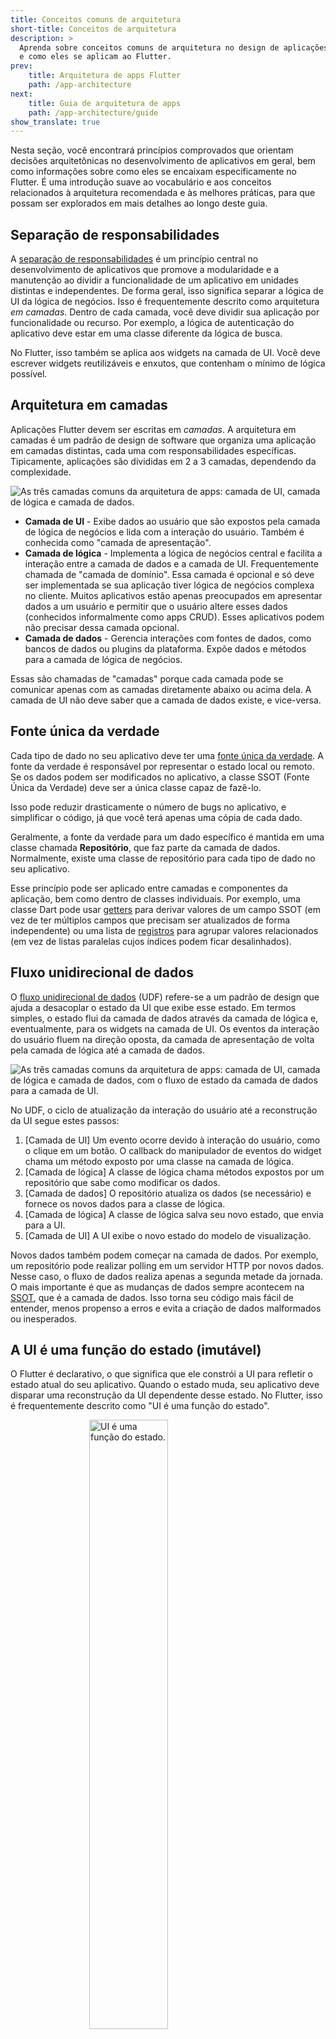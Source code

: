 ```yaml
---
title: Conceitos comuns de arquitetura
short-title: Conceitos de arquitetura
description: >
  Aprenda sobre conceitos comuns de arquitetura no design de aplicações
  e como eles se aplicam ao Flutter.
prev:
    title: Arquitetura de apps Flutter
    path: /app-architecture
next:
    title: Guia de arquitetura de apps
    path: /app-architecture/guide
show_translate: true
---
```

Nesta seção, você encontrará princípios comprovados que orientam
decisões arquitetônicas no desenvolvimento de aplicativos em geral,
bem como informações sobre como eles se encaixam especificamente no Flutter.
É uma introdução suave ao vocabulário e aos conceitos relacionados
à arquitetura recomendada e às melhores práticas,
para que possam ser explorados em mais detalhes ao longo deste guia.

## Separação de responsabilidades

A [separação de responsabilidades][] é um princípio central no desenvolvimento de aplicativos
que promove a modularidade e a manutenção ao dividir a funcionalidade de um aplicativo
em unidades distintas e independentes. De forma geral, isso significa separar a lógica de UI
da lógica de negócios.
Isso é frequentemente descrito como arquitetura *em camadas*.
Dentro de cada camada, você deve dividir sua aplicação por funcionalidade ou recurso.
Por exemplo, a lógica de autenticação do aplicativo deve estar em uma classe diferente
da lógica de busca.

No Flutter, isso também se aplica aos widgets na camada de UI. Você deve escrever widgets
reutilizáveis e enxutos, que contenham o mínimo de lógica possível.

## Arquitetura em camadas

Aplicações Flutter devem ser escritas em *camadas*. A arquitetura em camadas é um padrão
de design de software que organiza uma aplicação em camadas distintas, cada uma com
responsabilidades específicas. Tipicamente, aplicações são divididas em 2 a 3 camadas,
dependendo da complexidade.

<img src='/assets/images/docs/app-architecture/common-architecture-concepts/horizontal-layers-with-icons.png' alt="As três camadas comuns da arquitetura de apps: camada de UI, camada de lógica e camada de dados.">

* **Camada de UI** - Exibe dados ao usuário que são expostos pela camada de lógica
  de negócios e lida com a interação do usuário. Também é conhecida como
  "camada de apresentação".
* **Camada de lógica** - Implementa a lógica de negócios central e facilita
  a interação entre a camada de dados e a camada de UI. Frequentemente chamada
  de "camada de domínio".
  Essa camada é opcional e só deve ser implementada se sua aplicação tiver lógica
  de negócios complexa no cliente. Muitos aplicativos estão apenas preocupados em
  apresentar dados a um usuário e permitir que o usuário altere esses dados
  (conhecidos informalmente como apps CRUD). Esses aplicativos podem não precisar dessa camada opcional.
* **Camada de dados** - Gerencia interações com fontes de dados, como bancos de dados ou
  plugins da plataforma. Expõe dados e métodos para a camada de lógica de negócios.

Essas são chamadas de "camadas" porque cada camada pode se comunicar apenas com
as camadas diretamente abaixo ou acima dela. A camada de UI não deve saber que a
camada de dados existe, e vice-versa.

## Fonte única da verdade

Cada tipo de dado no seu aplicativo deve ter uma [fonte única da verdade][].
A fonte da verdade é responsável por representar o estado local ou remoto.
Se os dados podem ser modificados no aplicativo, a classe SSOT (Fonte Única da Verdade)
deve ser a única classe capaz de fazê-lo.

Isso pode reduzir drasticamente o número de bugs no aplicativo,
e simplificar o código, já que você terá apenas uma cópia de cada dado.

Geralmente, a fonte da verdade para um dado específico é mantida em uma classe chamada
**Repositório**, que faz parte da camada de dados. Normalmente, existe uma classe
de repositório para cada tipo de dado no seu aplicativo.

Esse princípio pode ser aplicado entre camadas e componentes da aplicação,
bem como dentro de classes individuais. Por exemplo,
uma classe Dart pode usar [getters][] para derivar valores de um campo SSOT
(em vez de ter múltiplos campos que precisam ser atualizados de forma independente)
ou uma lista de [registros][] para agrupar valores relacionados
(em vez de listas paralelas cujos índices podem ficar desalinhados).

## Fluxo unidirecional de dados

O [fluxo unidirecional de dados][] (UDF) refere-se a um padrão de design que ajuda
a desacoplar o estado da UI que exibe esse estado. Em termos simples,
o estado flui da camada de dados através da camada de lógica e,
eventualmente, para os widgets na camada de UI.
Os eventos da interação do usuário fluem na direção oposta,
da camada de apresentação de volta pela camada de lógica até a camada de dados.

<img src='/assets/images/docs/app-architecture/common-architecture-concepts/horizontal-layers-with-UDF.png' alt="As três camadas comuns da arquitetura de apps: camada de UI, camada de lógica e camada de dados, com o fluxo de estado da camada de dados para a camada de UI.">

No UDF, o ciclo de atualização da interação do usuário até a reconstrução da UI segue
estes passos:

1. [Camada de UI] Um evento ocorre devido à interação do usuário, como o clique em um botão.
   O callback do manipulador de eventos do widget chama um método exposto por uma classe
   na camada de lógica.
2. [Camada de lógica] A classe de lógica chama métodos expostos por um repositório
   que sabe como modificar os dados.
3. [Camada de dados] O repositório atualiza os dados (se necessário) e fornece os novos dados
   para a classe de lógica.
4. [Camada de lógica] A classe de lógica salva seu novo estado, que envia para a UI.
5. [Camada de UI] A UI exibe o novo estado do modelo de visualização.

Novos dados também podem começar na camada de dados.
Por exemplo, um repositório pode realizar polling em um servidor HTTP por novos dados.
Nesse caso, o fluxo de dados realiza apenas a segunda metade da jornada.
O mais importante é que as mudanças de dados sempre acontecem
na [SSOT][], que é a camada de dados.
Isso torna seu código mais fácil de entender, menos propenso a erros e
evita a criação de dados malformados ou inesperados.

## A UI é uma função do estado (imutável)

O Flutter é declarativo,
o que significa que ele constrói a UI para refletir o estado atual
do seu aplicativo. Quando o estado muda,
seu aplicativo deve disparar uma reconstrução da UI
dependente desse estado. No Flutter, isso é frequentemente descrito como
"UI é uma função do estado".

<img src='/assets/images/docs/app-architecture/common-architecture-concepts/ui-f-state.png' style="width:50%; margin:auto; display:block" alt="UI é uma função do estado.">

É crucial que os dados sejam os motores da sua UI, e não o contrário.
Os dados devem ser imutáveis e persistentes,
e as visualizações devem conter o mínimo possível de lógica.
Isso minimiza a possibilidade de perda de dados quando um aplicativo é fechado
e torna o aplicativo mais testável e resiliente a bugs.

## Extensibilidade

Cada componente da arquitetura deve ter uma lista bem definida de entradas e saídas.
Por exemplo, um modelo de visualização na camada de lógica deve apenas
receber fontes de dados como entradas, tais como repositórios,
e deve apenas expor comandos e dados formatados para visualizações como saídas.

O uso de interfaces bem definidas dessa maneira permite trocar
implementações concretas das suas classes sem a necessidade de
alterar nenhum código que consuma essas interfaces.

## Testabilidade

Os princípios que tornam o software extensível também o tornam mais fácil de testar.
Por exemplo, é possível testar a lógica autônoma de um modelo de visualização
simulando um repositório.
Os testes do modelo de visualização não precisam simular outras partes do aplicativo,
e você pode testar a lógica da UI separadamente dos widgets do Flutter em si.

Isso também torna seu aplicativo mais flexível.
Será simples e de baixo risco adicionar nova lógica e novos elementos de UI.
Por exemplo, adicionar um novo modelo de visualização não pode quebrar nenhuma lógica
das camadas de dados ou lógica de negócios.

A próxima seção explica a ideia de entradas e saídas para qualquer componente
na arquitetura do seu aplicativo.

[Separação de responsabilidades]: https://en.wikipedia.org/wiki/Separation_of_concerns
[Fonte única da verdade]: https://en.wikipedia.org/wiki/Single_source_of_truth
[SSOT]: https://en.wikipedia.org/wiki/Single_source_of_truth
[getters]: {{site.dart-site}}/effective-dart/design#do-use-getters-for-operations-that-conceptually-access-properties
[registros]: {{site.dart-site}}/language/records
[Fluxo unidirecional de dados]: https://en.wikipedia.org/wiki/Unidirectional_Data_Flow_(computer_science)

## Feedback

Como esta seção do site está em evolução,
[suas sugestões são bem-vindas][]!

[suas sugestões são bem-vindas]: https://google.qualtrics.com/jfe/form/SV_4T0XuR9Ts29acw6?page="concepts"
